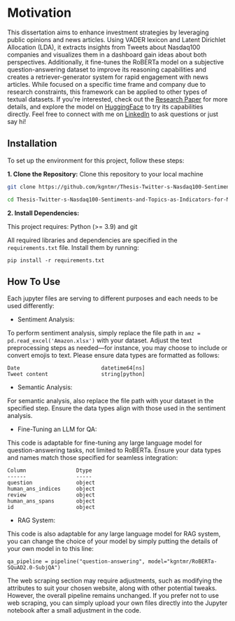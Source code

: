 # Motivation

This dissertation aims to enhance investment strategies by leveraging public opinions and news articles. Using VADER lexicon and Latent Dirichlet Allocation (LDA), it extracts insights from Tweets about Nasdaq100 companies and visualizes them in a dashboard gain ideas about both perspectives. Additionally, it fine-tunes the RoBERTa model on a subjective question-answering dataset to improve its reasoning capabilities and creates a retriever-generator system for rapid engagement with news articles. While focused on a specific time frame and company due to research constraints, this framework can be applied to other types of textual datasets. If you're interested, check out the [Research Paper](https://arc.cct.ie/ict/48/) for more details, and explore the model on [HuggingFace](https://huggingface.co/kgntmr/RoBERTa-SQuAD2.0-SubjQA) to try its capabilities directly. Feel free to connect with me on [LinkedIn](https://www.linkedin.com/in/kagan-timur/) to ask questions or just say hi!

## Installation

To set up the environment for this project, follow these steps:

**1. Clone the Repository:**
Clone this repository to your local machine

```bash
git clone https://github.com/kgntmr/Thesis-Twitter-s-Nasdaq100-Sentiments-and-Topics-as-Indicators-for-News-Articles-Retrieval.git
```
```bash
cd Thesis-Twitter-s-Nasdaq100-Sentiments-and-Topics-as-Indicators-for-News-Articles-Retrieval
```

**2. Install Dependencies:**

This project requires: Python (>= 3.9) and git

All required libraries and dependencies are specified in the `requirements.txt` file. Install them by running:

```
pip install -r requirements.txt
```

## How To Use
Each jupyter files are serving to different purposes and each needs to be used differently:
- Sentiment Analysis:

To perform sentiment analysis, simply replace the file path in `amz = pd.read_excel('Amazon.xlsx')` with your dataset. Adjust the text preprocessing steps as needed—for instance, you may choose to include or convert emojis to text. Please ensure data types are formatted as follows:
```
Date                          datetime64[ns]
Tweet content                 string[python]
```

- Semantic Analysis:

For semantic analysis, also replace the file path with your dataset in the specified step. Ensure the data types align with those used in the sentiment analysis.

- Fine-Tuning an LLM for QA:

This code is adaptable for fine-tuning any large language model for question-answering tasks, not limited to RoBERTa. Ensure your data types and names match those specified for seamless integration:

```
Column                Dtype 
------                ----- 
question              object
human_ans_indices     object
review                object
human_ans_spans       object
id                    object
```
- RAG System:

This code is also adaptable for any large language model for RAG system, you can change the choice of your model by simply putting the details of your own model in to this line:

```
qa_pipeline = pipeline("question-answering", model="kgntmr/RoBERTa-SQuAD2.0-SubjQA")
```

The web scraping section may require adjustments, such as modifying the attributes to suit your chosen website, along with other potential tweaks. However, the overall pipeline remains unchanged. If you prefer not to use web scraping, you can simply upload your own files directly into the Jupyter notebook after a small adjustment in the code.
